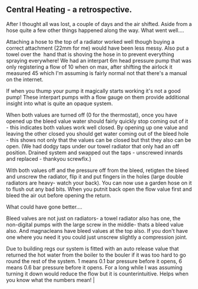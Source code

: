 
## Central Heating - a retrospective.

After I thought all was lost, a couple of days and the air shifted. Aside from a hose quite a few other things happened along the way.
What went well....

Attaching a hose to the top of a radiator worked well though buying a correct attachment (22mm for me) would have been less messy. Also put a towel over the  hand that is shoving the hose in to prevent everything spraying everywhere!
We had an interpart 6m head pressure pump that was only registering a flow of 10 when on max, after shifting the airlock it measured 45 which I'm assuming is fairly normal not that there's a manual on the internet.

If when you thump your pump it magically starts working it's not a good pump! These interpart pumps with a flow gauge on them provide additional insight into what is quite an opaque system.

When both values are turned off (0 for the thermostat), once you have opened up the bleed value water should fairly quickly stop coming out of it - this indicates both values work well closed. By opening up one value and leaving the other closed you should get water coming out of the bleed hole - this shows not only that the values can be closed but thst they also can be open. (We had dodgy taps under our towel radiator that only had an off position. Drained system and swapped out the taps - unscrewed innards and replaced - thankyou screwfix.)

With both values off and the pressure off from the bleed, retigten the bleed and unscrew the radiator, flip it and put fingers in the holes (large double radiators are heavy- watch your back). You can now use a garden hose on it to flush out any bad bits. When you putnit back open the flow value first and bleed the air out before opening the return.

What could have gone better....

Bleed valves are not just on radiators- a towel radiator also has one, the non-digital pumps with the large screw in the middle- thats a bleed value also. And magnacleans have bleed values at the top also. If you don't have one where you need it you could just unscrew slightly a compression joint.

Due to building regs our system is fitted with an auto release value that returned the hot water from the boiler to the bouler if it was too hard to go round the rest of the system. 1 means 0.1 bar pressure before it opens, 6 means 0.6 bar pressure before it opens. For a long while I was assuming turning it down would reduce the flow but it is counterintuitive. Helps when you know what the numbers mean! |